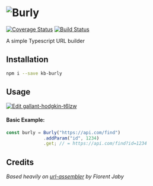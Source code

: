 # ![Burly](https://images.128keaton.com/burly.png)
[![Coverage Status](https://coveralls.io/repos/github/128keaton/burly/badge.svg?branch=master)](https://coveralls.io/github/128keaton/burly?branch=master)
[![Build Status](https://travis-ci.com/128keaton/burly.svg?branch=master)](https://travis-ci.com/128keaton/burly)

A simple Typescript URL builder

## Installation

```sh
npm i --save kb-burly
```

## Usage
[![Edit gallant-hodgkin-t6lzw](https://codesandbox.io/static/img/play-codesandbox.svg)](https://codesandbox.io/s/gallant-hodgkin-t6lzw?fontsize=14)
#### Basic Example:

```ts
const burly = Burly("https://api.com/find")
              .addParam("id", 1234)
              .get; // = https://api.com/find?id=1234
```

## Credits

_Based heavily on [url-assembler](https://github.com/Floby/node-url-assembler) by Florent Jaby_
